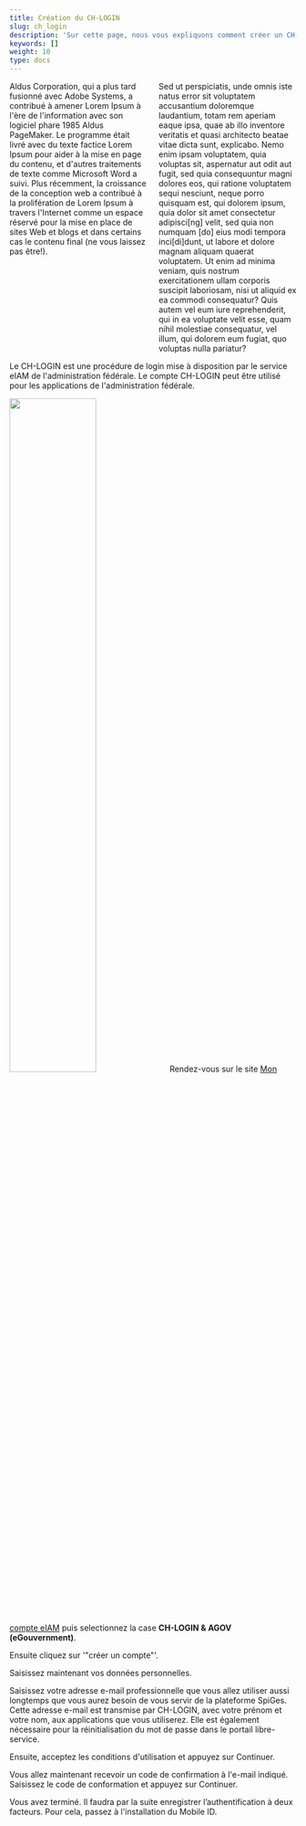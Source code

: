 ```yaml
---
title: Création du CH-LOGIN
slug: ch_login
description: 'Sur cette page, nous vous expliquons comment créer un CH-LOGIN, compte qui vous permettra de vous connecter sur eIAM.'
keywords: []
weight: 10
type: docs
---
```


<div style="display: flex; justify-content: space-between;">

<div style="flex: 1; padding-right: 10px;">
<!-- First column content goes here -->
Aldus Corporation, qui a plus tard fusionné avec Adobe Systems, a contribué à amener Lorem Ipsum à l'ère de l'information avec son logiciel phare 1985 Aldus PageMaker. Le programme était livré avec du texte factice Lorem Ipsum pour aider à la mise en page du contenu, et d'autres traitements de texte comme Microsoft Word a suivi. Plus récemment, la croissance de la conception web a contribué à la prolifération de Lorem Ipsum à travers l'Internet comme un espace réservé pour la mise en place de sites Web et blogs et dans certains cas le contenu final (ne vous laissez pas être!).
</div>

<div style="flex: 1; padding-left: 10px;">
<!-- Second column content goes here -->
Sed ut perspiciatis, unde omnis iste natus error sit voluptatem accusantium doloremque laudantium, totam rem aperiam eaque ipsa, quae ab illo inventore veritatis et quasi architecto beatae vitae dicta sunt, explicabo. Nemo enim ipsam voluptatem, quia voluptas sit, aspernatur aut odit aut fugit, sed quia consequuntur magni dolores eos, qui ratione voluptatem sequi nesciunt, neque porro quisquam est, qui dolorem ipsum, quia dolor sit amet consectetur adipisci[ng] velit, sed quia non numquam [do] eius modi tempora inci[di]dunt, ut labore et dolore magnam aliquam quaerat voluptatem. Ut enim ad minima veniam, quis nostrum exercitationem ullam corporis suscipit laboriosam, nisi ut aliquid ex ea commodi consequatur? Quis autem vel eum iure reprehenderit, qui in ea voluptate velit esse, quam nihil molestiae consequatur, vel illum, qui dolorem eum fugiat, quo voluptas nulla pariatur?
</div>

</div>


Le CH-LOGIN est une procédure de login mise à disposition par le service eIAM de l'administration fédérale. Le compte CH-LOGIN peut être utilisé pour les applications de l'administration fédérale. 

<img src="/handbook-test/img/ecran_choix_connexion.png" width=55%> Rendez-vous sur le site [Mon compte eIAM](https://www.myaccount-r.eiam.admin.ch/) puis selectionnez la case **CH-LOGIN & AGOV (eGouvernment)**. 

Ensuite cliquez sur '"créer un compte"'.

Saisissez maintenant vos données personnelles.

Saisissez votre adresse e-mail professionnelle que vous allez utiliser aussi longtemps que vous aurez besoin de vous servir de la plateforme SpiGes. Cette adresse e-mail est transmise par CH-LOGIN, avec votre prénom et votre nom, aux applications que vous utiliserez. Elle est également nécessaire pour la réinitialisation du mot de passe dans le portail libre-service.

Ensuite, acceptez les conditions d'utilisation et appuyez sur Continuer.

Vous allez maintenant recevoir un code de confirmation à l'e-mail indiqué. Saisissez le code de conformation et appuyez sur Continuer.

Vous avez terminé. Il faudra par la suite enregistrer l’authentification à deux facteurs. Pour cela, passez à l'installation du Mobile ID.

[Ajouter les images manquantes/reflechir à quelles images mettre]: #